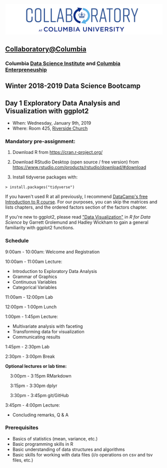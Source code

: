 ![collaboratory logo](../../Misc-files/collaboratory2.png)

## [Collaboratory@Columbia](http://collaboratory.columbia.edu/)
### Columbia [Data Science Institute](http://datascience.columbia.edu/) and [Columbia Enterpreneuship](http://entrepreneurship.columbia.edu/)
## Winter 2018-2019 Data Science Bootcamp
## Day 1 Exploratory Data Analysis and Visualization with ggplot2

- When: Wednesday, January 9th, 2019
- Where: Room 425, [Riverside Church](../../Misc-files/directions.pdf)


### Mandatory pre-assignment:

1. Download R from https://cran.r-project.org/

2. Download RStudio Desktop (open source / free version) from https://www.rstudio.com/products/rstudio/download/#download

3. Install tidyverse packages with:

 `> install.packages("tidyverse")`
 
If you haven't used R at all previously, I recommend [DataCamp's free Introduction to R course](https://www.datacamp.com/courses/free-introduction-to-r). For our purposes, you can skip the matrices and lists chapters, and the ordered factors section of the factors chapter. 

If you're new to ggplot2, please read ["Data Visualization"](https://r4ds.had.co.nz/data-visualisation.html) in *R for Data Science* by Garrett Grolemund and Hadley Wickham to gain a general familiarity with ggplot2 functions.
 
### Schedule 

9:00am - 10:00am: Welcome and Registration

10:00am - 11:00am Lecture: 

* Introduction to Exploratory Data Analysis
* Grammar of Graphics
* Continuous Variables
* Categorical Variables

11:00am - 12:00pm Lab

12:00pm - 1:00pm Lunch

1:00pm - 1:45pm Lecture: 

* Multivariate analysis with faceting
* Transforming data for visualization
* Communicating results

1:45pm - 2:30pm Lab

2:30pm - 3:00pm Break

**Optional lectures or lab time:**

&nbsp; &nbsp; 3:00pm - 3:15pm RMarkdown

&nbsp; &nbsp; 3:15pm - 3:30pm dplyr 

&nbsp; &nbsp; 3:30pm - 3:45pm git/GitHub

3:45pm - 4:00pm Lecture:

* Concluding remarks, Q & A

### Prerequisites
 
+ Basics of statistics (mean, variance, etc.)
+ Basic programming skills in R
+ Basic understanding of data structures and algorithms
+ Basic skills for working with data files (i/o operations on csv and tsv files, etc.)

